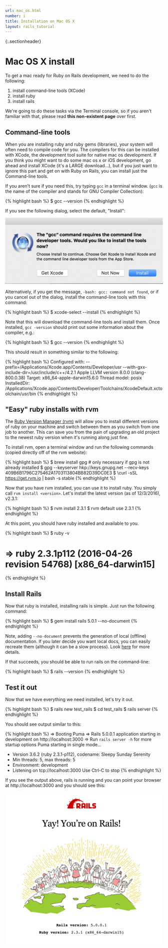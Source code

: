 ```yaml
---
url: mac_os.html
number: i
title: Installation on Mac OS X
layout: rails_tutorial
---
```


{:.sectionheader}
# Mac OS X install

To get a mac ready for Ruby on Rails development, we need to do the following:

1. install command-line tools (XCode)
1. install ruby
1. install rails

We're going to do these tasks via the Terminal console, so if you aren't familiar with that, please read **this non-existent page** over first.

## Command-line tools

When you are installing ruby and ruby gems (libraries), your system will often need to compile code for you.  The compilers for this can be installed with XCode, the development tool suite for native mac os development.  If you think you might want to do some mac os x or iOS development, go ahead and install XCode (it's a LARGE download...), but if you just want to ignore this part and get on with Ruby on Rails, you can install just the Command-line tools.

If you aren't sure if you need this, try typing `gcc` in a terminal window. (`gcc` is the name of the compiler and stands for GNU Compiler Collection):

{% highlight bash %}
   $ gcc --version
{% endhighlight %}

If you see the following dialog, select the default, "Install":

![Install command line tools now?](/assets/images/install_tools_now_dialog.png)

Alternatively, if you get the message, `-bash: gcc: command not found`, or if you cancel out of the dialog, install the command-line tools with this command:

{% highlight bash %}
  $ xcode-select --install
{% endhighlight %}

Note that this will download the command-line tools and install them.  Once installed, `gcc -version` should print out some information about the compiler, e.g.:

{% highlight bash %}
  $ gcc --version
{% endhighlight %}

This should result in something similar to the following:

{% highlight bash %}
  Configured with: --prefix=/Applications/Xcode.app/Contents/Developer/usr --with-gxx-include-dir=/usr/include/c++/4.2.1
  Apple LLVM version 8.0.0 (clang-800.0.38)
  Target: x86_64-apple-darwin15.6.0
  Thread model: posix
  InstalledDir: /Applications/Xcode.app/Contents/Developer/Toolchains/XcodeDefault.xctoolchain/usr/bin
{% endhighlight %}


## "Easy" ruby installs with rvm

The [Ruby Version Manager (rvm)](http://rvm.io/) will allow you to install different versions of ruby on your machine and switch between them as you switch from one job to another.  This can save you from the pain of upgrading an old project to the newest ruby version when it's running along just fine.

To install rvm, open a terminal window and run the following commands (copied directly off of the rvm website):

{% highlight bash %}
  $ brew install gpg  # only necessary if gpg is not already installed
  $ gpg --keyserver hkp://keys.gnupg.net --recv-keys 409B6B1796C275462A1703113804BB82D39DC0E3
  $ \curl -sSL https://get.rvm.io | bash -s stable
{% endhighlight %}


Now that you have rvm installed, you can use it to install ruby.  You simply call `rvm install <version>`.  Let's install the latest version (as of 12/3/2016), v2.3.1:

{% highlight bash %}
  $ rvm install 2.3.1
  $ rvm default use 2.3.1
{% endhighlight %}

At this point, you should have ruby installed and available to you.

{% highlight bash %}
  $ ruby -v
  # => ruby 2.3.1p112 (2016-04-26 revision 54768) [x86_64-darwin15]
{% endhighlight %}

## Install Rails

Now that ruby is installed, installing rails is simple.  Just run the following command:

{% highlight bash %}
  $ gem install rails 5.0.1 --no-document
{% endhighlight %}

Note, adding `--no-document` prevents the generation of local (offline) documentation.  If you later decide you want local docs, you can easily recreate them (although it can be a slow process).  Look [here](http://blog.honeybadger.io/how-to-globally-disable-rdoc-and-ri-during-gem-installs/) for more details.

If that succeeds, you should be able to run rails on the command-line:

{% highlight bash %}
  $ rails --version
{% endhighlight %}

## Test it out

Now that we have everything we need installed, let's try it out.

{% highlight bash %}
  $ rails new test_rails
  $ cd test_rails
  $ rails server
{% endhighlight %}

You should see output similar to this:

{% highlight bash %}
  => Booting Puma
  => Rails 5.0.0.1 application starting in development on http://localhost:3000
  => Run `rails server -h` for more startup options
  Puma starting in single mode...
  * Version 3.6.2 (ruby 2.3.1-p112), codename: Sleepy Sunday Serenity
  * Min threads: 5, max threads: 5
  * Environment: development
  * Listening on tcp://localhost:3000
  Use Ctrl-C to stop
{% endhighlight %}

If you see the output above, rails is running and you can point your browser at http://localhost:3000 and you should see this:

![Yay! You're on Rails!](/assets/images/youre_on_rails.png)
